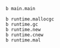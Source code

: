 
```
b main.main
```

```
b runtime.mallocgc
b runtime.gc
b runtime.new
b runtime.cnew
b runtime.mal
```
